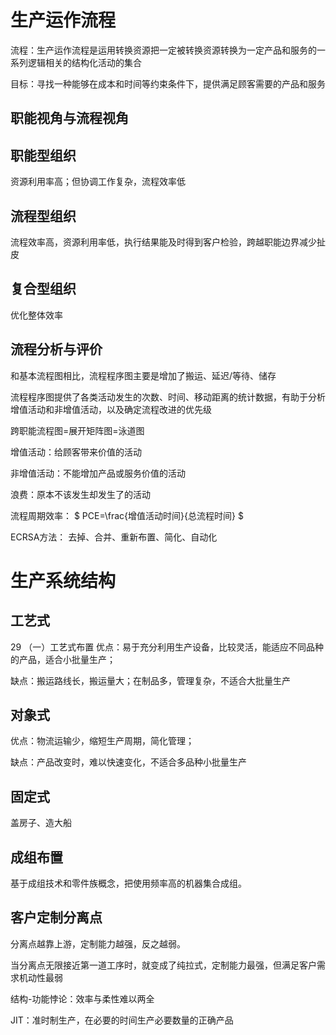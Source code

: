# 生产运作流程

流程：生产运作流程是运用转换资源把一定被转换资源转换为一定产品和服务的一系列逻辑相关的结构化活动的集合

目标：寻找一种能够在成本和时间等约束条件下，提供满足顾客需要的产品和服务

## 职能视角与流程视角

## 职能型组织

资源利用率高；但协调工作复杂，流程效率低

## 流程型组织

流程效率高，资源利用率低，执行结果能及时得到客户检验，跨越职能边界减少扯皮

## 复合型组织

优化整体效率

## 流程分析与评价

和基本流程图相比，流程程序图主要是增加了搬运、延迟/等待、储存

流程程序图提供了各类活动发生的次数、时间、移动距离的统计数据，有助于分析增值活动和非增值活动，以及确定流程改进的优先级

跨职能流程图=展开矩阵图=泳道图

增值活动：给顾客带来价值的活动

非增值活动：不能增加产品或服务价值的活动

浪费：原本不该发生却发生了的活动

流程周期效率：
$
PCE=\frac{增值活动时间}{总流程时间}
$

ECRSA方法：
去掉、合并、重新布置、简化、自动化

# 生产系统结构

## 工艺式
29
（一）工艺式布置
优点：易于充分利用生产设备，比较灵活，能适应不同品种的产品，适合小批量生产；

缺点：搬运路线长，搬运量大；在制品多，管理复杂，不适合大批量生产

## 对象式

优点：物流运输少，缩短生产周期，简化管理；

缺点：产品改变时，难以快速变化，不适合多品种小批量生产

## 固定式

盖房子、造大船

## 成组布置

基于成组技术和零件族概念，把使用频率高的机器集合成组。

## 客户定制分离点

分离点越靠上游，定制能力越强，反之越弱。

当分离点无限接近第一道工序时，就变成了纯拉式，定制能力最强，但满足客户需求机动性最弱

结构-功能悖论：效率与柔性难以两全

JIT：准时制生产，在必要的时间生产必要数量的正确产品


